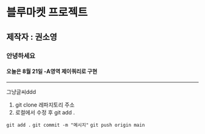 # 블루마켓 프로젝트

## 제작자 : 권소영

### 안녕하세요

#### 오늘은 8월 21일 -A영역 제이쿼리로 구현

---
그냥글씨ddd
1. git clone 레파지토리 주소
2. 로컬에서 수정 후 git add .

`git add .`
`git commit -m "메시지"`
`git push origin main`  